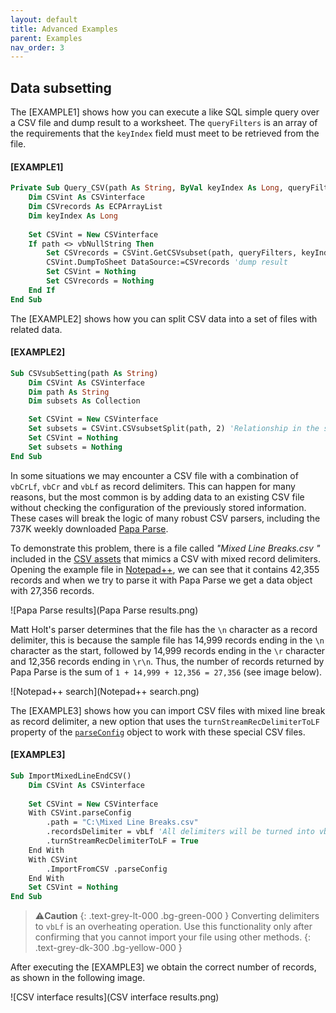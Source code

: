 ```yaml
---
layout: default
title: Advanced Examples
parent: Examples
nav_order: 3
---
```


## Data subsetting

The \[EXAMPLE1\] shows how you can execute a like SQL simple query over a CSV file and dump result to a worksheet. The `queryFilters` is an array of the requirements that the `keyIndex` field must meet to be retrieved from the file.

#### [EXAMPLE1]
```vb
Private Sub Query_CSV(path As String, ByVal keyIndex As Long, queryFilters As Variant)
    Dim CSVint As CSVinterface
    Dim CSVrecords As ECPArrayList
    Dim keyIndex As Long
    
    Set CSVint = New CSVinterface
    If path <> vbNullString Then
        Set CSVrecords = CSVint.GetCSVsubset(path, queryFilters, keyIndex) 'data filtered on keyIndex th field
        CSVint.DumpToSheet DataSource:=CSVrecords 'dump result
        Set CSVint = Nothing
        Set CSVrecords = Nothing
    End If
End Sub
```

The \[EXAMPLE2\] shows how you can split CSV data into a set of files with related data.

#### [EXAMPLE2]
```vb
Sub CSVsubSetting(path As String)
    Dim CSVint As CSVinterface
    Dim path As String
    Dim subsets As Collection

    Set CSVint = New CSVinterface
    Set subsets = CSVint.CSVsubsetSplit(path, 2) 'Relationship in the second field
    Set CSVint = Nothing
    Set subsets = Nothing
End Sub
```

In some situations we may encounter a CSV file with a combination of `vbCrLf`, `vbCr` and `vbLf` as record delimiters. This can happen for many reasons, but the most common is by adding data to an existing CSV file without checking the configuration of the previously stored information. These cases will break the logic of many robust CSV parsers, including the 737K weekly downloaded [Papa Parse](https://www.papaparse.com/). 

To demonstrate this problem, there is a file called *"Mixed Line Breaks.csv "* included in the [CSV assets](https://github.com/ws-garcia/VBA-CSV-interface/raw/master/csv-data/assets.zip) that mimics a CSV with mixed record delimiters. Opening the example file in [Notepad++](https://notepad-plus-plus.org/), we can see that it contains 42,355 records and when we try to parse it with Papa Parse we get a data object with 27,356 records. 

![Papa Parse results](Papa Parse results.png)

Matt Holt's parser determines that the file has the `\n` character as a record delimiter, this is because the sample file has 14,999 records ending in the `\n` character as the start, followed by 14,999 records ending in the `\r` character and 12,356 records ending in `\r\n`. Thus, the number of records returned by Papa Parse is the sum of `1 + 14,999 + 12,356 = 27,356` (see image below).

![Notepad++ search](Notepad++ search.png)

 The \[EXAMPLE3\] shows how you can import CSV files with mixed line break as record delimiter, a new option that uses the `turnStreamRecDelimiterToLF` property of the [`parseConfig`](https://ws-garcia.github.io/VBA-CSV-interface/api/properties/parseconf.html) object to work with these special CSV files.
 
 #### [EXAMPLE3]
```vb
Sub ImportMixedLineEndCSV()
    Dim CSVint As CSVinterface
            
    Set CSVint = New CSVinterface
    With CSVint.parseConfig
        .path = "C:\Mixed Line Breaks.csv"
        .recordsDelimiter = vbLf 'All delimiters will be turned into vbLf
        .turnStreamRecDelimiterToLF = True
    End With
    With CSVint
        .ImportFromCSV .parseConfig
    End With
    Set CSVint = Nothing
End Sub
```

>⚠️**Caution**
>{: .text-grey-lt-000 .bg-green-000 }
>Converting delimiters to `vbLf` is an overheating operation. Use this functionality only after confirming that you cannot import your file using other methods.
{: .text-grey-dk-300 .bg-yellow-000 }

After executing the \[EXAMPLE3\] we obtain the correct number of records, as shown in the following image.

![CSV interface results](CSV interface results.png)